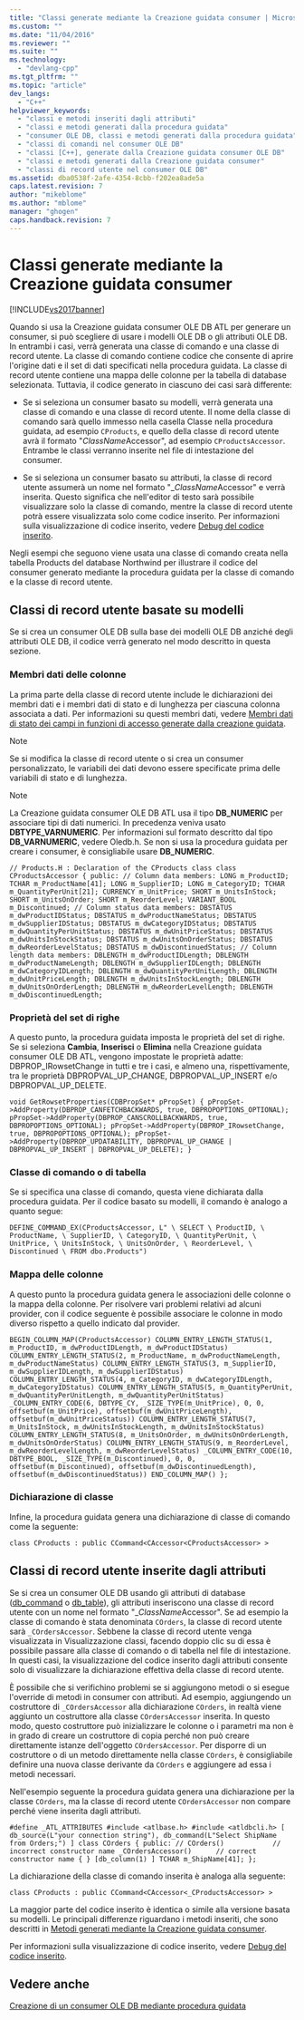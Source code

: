 ```yaml
---
title: "Classi generate mediante la Creazione guidata consumer | Microsoft Docs"
ms.custom: ""
ms.date: "11/04/2016"
ms.reviewer: ""
ms.suite: ""
ms.technology: 
  - "devlang-cpp"
ms.tgt_pltfrm: ""
ms.topic: "article"
dev_langs: 
  - "C++"
helpviewer_keywords: 
  - "classi e metodi inseriti dagli attributi"
  - "classi e metodi generati dalla procedura guidata"
  - "consumer OLE DB, classi e metodi generati dalla procedura guidata"
  - "classi di comandi nel consumer OLE DB"
  - "classi [C++], generate dalla Creazione guidata consumer OLE DB"
  - "classi e metodi generati dalla Creazione guidata consumer"
  - "classi di record utente nel consumer OLE DB"
ms.assetid: dba0538f-2afe-4354-8cbb-f202ea8ade5a
caps.latest.revision: 7
author: "mikeblome"
ms.author: "mblome"
manager: "ghogen"
caps.handback.revision: 7
---
```

# Classi generate mediante la Creazione guidata consumer
[!INCLUDE[vs2017banner](../../assembler/inline/includes/vs2017banner.md)]

Quando si usa la Creazione guidata consumer OLE DB ATL per generare un consumer, si può scegliere di usare i modelli OLE DB o gli attributi OLE DB. In entrambi i casi, verrà generata una classe di comando e una classe di record utente. La classe di comando contiene codice che consente di aprire l'origine dati e il set di dati specificati nella procedura guidata. La classe di record utente contiene una mappa delle colonne per la tabella di database selezionata. Tuttavia, il codice generato in ciascuno dei casi sarà differente:  
  
-   Se si seleziona un consumer basato su modelli, verrà generata una classe di comando e una classe di record utente. Il nome della classe di comando sarà quello immesso nella casella Classe nella procedura guidata, ad esempio `CProducts`, e quello della classe di record utente avrà il formato "*ClassName*Accessor", ad esempio `CProductsAccessor`. Entrambe le classi verranno inserite nel file di intestazione del consumer.  
  
-   Se si seleziona un consumer basato su attributi, la classe di record utente assumerà un nome nel formato "\_*ClassName*Accessor" e verrà inserita. Questo significa che nell'editor di testo sarà possibile visualizzare solo la classe di comando, mentre la classe di record utente potrà essere visualizzata solo come codice inserito. Per informazioni sulla visualizzazione di codice inserito, vedere [Debug del codice inserito](../Topic/How%20to:%20Debug%20Injected%20Code.md).  
  
 Negli esempi che seguono viene usata una classe di comando creata nella tabella Products del database Northwind per illustrare il codice del consumer generato mediante la procedura guidata per la classe di comando e la classe di record utente.  
  
## Classi di record utente basate su modelli  
 Se si crea un consumer OLE DB sulla base dei modelli OLE DB anziché degli attributi OLE DB, il codice verrà generato nel modo descritto in questa sezione.  
  
### Membri dati delle colonne  
 La prima parte della classe di record utente include le dichiarazioni dei membri dati e i membri dati di stato e di lunghezza per ciascuna colonna associata a dati. Per informazioni su questi membri dati, vedere [Membri dati di stato dei campi in funzioni di accesso generate dalla creazione guidata](../../data/oledb/field-status-data-members-in-wizard-generated-accessors.md).  
  
> [!NOTE]
>  Se si modifica la classe di record utente o si crea un consumer personalizzato, le variabili dei dati devono essere specificate prima delle variabili di stato e di lunghezza.  
  
> [!NOTE]
>  La Creazione guidata consumer OLE DB ATL usa il tipo **DB\_NUMERIC** per associare tipi di dati numerici. In precedenza veniva usato **DBTYPE\_VARNUMERIC**. Per informazioni sul formato descritto dal tipo **DB\_VARNUMERIC**, vedere Oledb.h. Se non si usa la procedura guidata per creare i consumer, è consigliabile usare **DB\_NUMERIC**.  
  
```  
// Products.H : Declaration of the CProducts class class CProductsAccessor { public: // Column data members: LONG m_ProductID; TCHAR m_ProductName[41]; LONG m_SupplierID; LONG m_CategoryID; TCHAR m_QuantityPerUnit[21]; CURRENCY m_UnitPrice; SHORT m_UnitsInStock; SHORT m_UnitsOnOrder; SHORT m_ReorderLevel; VARIANT_BOOL m_Discontinued; // Column status data members: DBSTATUS m_dwProductIDStatus; DBSTATUS m_dwProductNameStatus; DBSTATUS m_dwSupplierIDStatus; DBSTATUS m_dwCategoryIDStatus; DBSTATUS m_dwQuantityPerUnitStatus; DBSTATUS m_dwUnitPriceStatus; DBSTATUS m_dwUnitsInStockStatus; DBSTATUS m_dwUnitsOnOrderStatus; DBSTATUS m_dwReorderLevelStatus; DBSTATUS m_dwDiscontinuedStatus; // Column length data members: DBLENGTH m_dwProductIDLength; DBLENGTH m_dwProductNameLength; DBLENGTH m_dwSupplierIDLength; DBLENGTH m_dwCategoryIDLength; DBLENGTH m_dwQuantityPerUnitLength; DBLENGTH m_dwUnitPriceLength; DBLENGTH m_dwUnitsInStockLength; DBLENGTH m_dwUnitsOnOrderLength; DBLENGTH m_dwReorderLevelLength; DBLENGTH m_dwDiscontinuedLength;  
```  
  
### Proprietà del set di righe  
 A questo punto, la procedura guidata imposta le proprietà del set di righe. Se si seleziona **Cambia**, **Inserisci** o **Elimina** nella Creazione guidata consumer OLE DB ATL, vengono impostate le proprietà adatte: DBPROP\_IRowsetChange in tutti e tre i casi, e almeno una, rispettivamente, tra le proprietà DBPROPVAL\_UP\_CHANGE, DBPROPVAL\_UP\_INSERT e\/o DBPROPVAL\_UP\_DELETE.  
  
```  
void GetRowsetProperties(CDBPropSet* pPropSet) { pPropSet->AddProperty(DBPROP_CANFETCHBACKWARDS, true, DBPROPOPTIONS_OPTIONAL); pPropSet->AddProperty(DBPROP_CANSCROLLBACKWARDS, true, DBPROPOPTIONS_OPTIONAL); pPropSet->AddProperty(DBPROP_IRowsetChange, true, DBPROPOPTIONS_OPTIONAL); pPropSet->AddProperty(DBPROP_UPDATABILITY, DBPROPVAL_UP_CHANGE | DBPROPVAL_UP_INSERT | DBPROPVAL_UP_DELETE); }  
```  
  
### Classe di comando o di tabella  
 Se si specifica una classe di comando, questa viene dichiarata dalla procedura guidata. Per il codice basato su modelli, il comando è analogo a quanto segue:  
  
```  
DEFINE_COMMAND_EX(CProductsAccessor, L" \ SELECT \ ProductID, \ ProductName, \ SupplierID, \ CategoryID, \ QuantityPerUnit, \ UnitPrice, \ UnitsInStock, \ UnitsOnOrder, \ ReorderLevel, \ Discontinued \ FROM dbo.Products")  
```  
  
### Mappa delle colonne  
 A questo punto la procedura guidata genera le associazioni delle colonne o la mappa della colonne. Per risolvere vari problemi relativi ad alcuni provider, con il codice seguente è possibile associare le colonne in modo diverso rispetto a quello indicato dal provider.  
  
```  
BEGIN_COLUMN_MAP(CProductsAccessor) COLUMN_ENTRY_LENGTH_STATUS(1, m_ProductID, m_dwProductIDLength, m_dwProductIDStatus) COLUMN_ENTRY_LENGTH_STATUS(2, m_ProductName, m_dwProductNameLength, m_dwProductNameStatus) COLUMN_ENTRY_LENGTH_STATUS(3, m_SupplierID, m_dwSupplierIDLength, m_dwSupplierIDStatus) COLUMN_ENTRY_LENGTH_STATUS(4, m_CategoryID, m_dwCategoryIDLength, m_dwCategoryIDStatus) COLUMN_ENTRY_LENGTH_STATUS(5, m_QuantityPerUnit, m_dwQuantityPerUnitLength, m_dwQuantityPerUnitStatus) _COLUMN_ENTRY_CODE(6, DBTYPE_CY, _SIZE_TYPE(m_UnitPrice), 0, 0, offsetbuf(m_UnitPrice), offsetbuf(m_dwUnitPriceLength), offsetbuf(m_dwUnitPriceStatus)) COLUMN_ENTRY_LENGTH_STATUS(7, m_UnitsInStock, m_dwUnitsInStockLength, m_dwUnitsInStockStatus) COLUMN_ENTRY_LENGTH_STATUS(8, m_UnitsOnOrder, m_dwUnitsOnOrderLength, m_dwUnitsOnOrderStatus) COLUMN_ENTRY_LENGTH_STATUS(9, m_ReorderLevel, m_dwReorderLevelLength, m_dwReorderLevelStatus) _COLUMN_ENTRY_CODE(10, DBTYPE_BOOL, _SIZE_TYPE(m_Discontinued), 0, 0, offsetbuf(m_Discontinued), offsetbuf(m_dwDiscontinuedLength), offsetbuf(m_dwDiscontinuedStatus)) END_COLUMN_MAP() };  
```  
  
### Dichiarazione di classe  
 Infine, la procedura guidata genera una dichiarazione di classe di comando come la seguente:  
  
```  
class CProducts : public CCommand<CAccessor<CProductsAccessor> >  
```  
  
## Classi di record utente inserite dagli attributi  
 Se si crea un consumer OLE DB usando gli attributi di database \([db\_command](../../windows/db-command.md) o [db\_table](../../windows/db-table.md)\), gli attributi inseriscono una classe di record utente con un nome nel formato "\_*ClassName*Accessor". Se ad esempio la classe di comando è stata denominata `COrders`, la classe di record utente sarà `_COrdersAccessor`. Sebbene la classe di record utente venga visualizzata in Visualizzazione classi, facendo doppio clic su di essa è possibile passare alla classe di comando o di tabella nel file di intestazione. In questi casi, la visualizzazione del codice inserito dagli attributi consente solo di visualizzare la dichiarazione effettiva della classe di record utente.  
  
 È possibile che si verifichino problemi se si aggiungono metodi o si esegue l'override di metodi in consumer con attributi. Ad esempio, aggiungendo un costruttore di `_COrdersAccessor` alla dichiarazione `COrders`, in realtà viene aggiunto un costruttore alla classe `COrdersAccessor` inserita. In questo modo, questo costruttore può inizializzare le colonne o i parametri ma non è in grado di creare un costruttore di copia perché non può creare direttamente istanze dell'oggetto `COrdersAccessor`. Per disporre di un costruttore o di un metodo direttamente nella classe `COrders`, è consigliabile definire una nuova classe derivante da `COrders` e aggiungere ad essa i metodi necessari.  
  
 Nell'esempio seguente la procedura guidata genera una dichiarazione per la classe `COrders`, ma la classe di record utente `COrdersAccessor` non compare perché viene inserita dagli attributi.  
  
```  
#define _ATL_ATTRIBUTES #include <atlbase.h> #include <atldbcli.h> [ db_source(L"your connection string"), db_command(L"Select ShipName from Orders;") ] class COrders { public: // COrders()            // incorrect constructor name _COrdersAccessor()      // correct constructor name { } [db_column(1) ] TCHAR m_ShipName[41]; };  
```  
  
 La dichiarazione della classe di comando inserita è analoga alla seguente:  
  
```  
class CProducts : public CCommand<CAccessor<_CProductsAccessor> >  
```  
  
 La maggior parte del codice inserito è identica o simile alla versione basata su modelli. Le principali differenze riguardano i metodi inseriti, che sono descritti in [Metodi generati mediante la Creazione guidata consumer](../../data/oledb/consumer-wizard-generated-methods.md).  
  
 Per informazioni sulla visualizzazione di codice inserito, vedere [Debug del codice inserito](../Topic/How%20to:%20Debug%20Injected%20Code.md).  
  
## Vedere anche  
 [Creazione di un consumer OLE DB mediante procedura guidata](../../data/oledb/creating-an-ole-db-consumer-using-a-wizard.md)